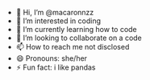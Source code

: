 - 👋 Hi, I’m @macaronnzz
- 👀 I’m interested in coding
- 🌱 I’m currently learning how to code
- 💞️ I’m looking to collaborate on a code
- 📫 How to reach me not disclosed
- 😄 Pronouns: she/her
- ⚡ Fun fact: i like pandas

<!---
macaronnzz/macaronnzz is a ✨ special ✨ repository because its `README.md` (this file) appears on your GitHub profile.
You can click the Preview link to take a look at your changes.
--->
